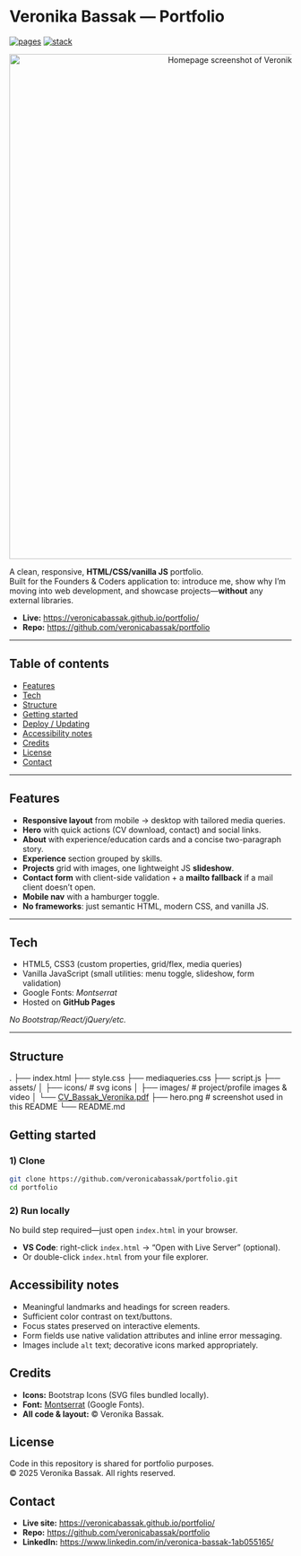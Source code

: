 # Veronika Bassak — Portfolio

[![pages](https://img.shields.io/badge/GitHub_Pages-live-2ea44f?logo=github)](https://veronicabassak.github.io/portfolio/)
[![stack](https://img.shields.io/badge/Built%20with-HTML5%20|%20CSS3%20|%20JavaScript-black)](#tech)

<p align="center">
  <a href="https://veronicabassak.github.io/portfolio/">
    <img src="hero.png" alt="Homepage screenshot of Veronika Bassak’s portfolio" width="900">
  </a>
</p>

A clean, responsive, **HTML/CSS/vanilla JS** portfolio.  
Built for the Founders & Coders application to: introduce me, show why I’m moving into web development, and showcase projects—**without** any external libraries.

- **Live:** https://veronicabassak.github.io/portfolio/  
- **Repo:** https://github.com/veronicabassak/portfolio

---

## Table of contents
- [Features](#features)
- [Tech](#tech)
- [Structure](#structure)
- [Getting started](#getting-started)
- [Deploy / Updating](#deploy--updating)
- [Accessibility notes](#accessibility-notes)
- [Credits](#credits)
- [License](#license)
- [Contact](#contact)

---

## Features

- **Responsive layout** from mobile → desktop with tailored media queries.
- **Hero** with quick actions (CV download, contact) and social links.
- **About** with experience/education cards and a concise two-paragraph story.
- **Experience** section grouped by skills.
- **Projects** grid with images, one lightweight JS **slideshow**.
- **Contact form** with client-side validation + a **mailto fallback** if a mail client doesn’t open.
- **Mobile nav** with a hamburger toggle.
- **No frameworks**: just semantic HTML, modern CSS, and vanilla JS.

---

## Tech

- HTML5, CSS3 (custom properties, grid/flex, media queries)
- Vanilla JavaScript (small utilities: menu toggle, slideshow, form validation)
- Google Fonts: *Montserrat*
- Hosted on **GitHub Pages**

_No Bootstrap/React/jQuery/etc._

---

## Structure

.
├── index.html
├── style.css
├── mediaqueries.css
├── script.js
├── assets/
│ ├── icons/ # svg icons
│ ├── images/ # project/profile images & video
│ └── [CV_Bassak_Veronika.pdf](assets/CV____Bassak_Veronika.pdf)
├── hero.png # screenshot used in this README
└── README.md

## Getting started

### 1) Clone
~~~bash
git clone https://github.com/veronicabassak/portfolio.git
cd portfolio
~~~

### 2) Run locally
No build step required—just open `index.html` in your browser.

- **VS Code**: right-click `index.html` → “Open with Live Server” (optional).
- Or double-click `index.html` from your file explorer.

## Accessibility notes

- Meaningful landmarks and headings for screen readers.
- Sufficient color contrast on text/buttons.
- Focus states preserved on interactive elements.
- Form fields use native validation attributes and inline error messaging.
- Images include `alt` text; decorative icons marked appropriately.

## Credits

- **Icons:** Bootstrap Icons (SVG files bundled locally).
- **Font:** [Montserrat](https://fonts.google.com/specimen/Montserrat) (Google Fonts).
- **All code & layout:** © Veronika Bassak.

## License

Code in this repository is shared for portfolio purposes.  
© 2025 Veronika Bassak. All rights reserved.

## Contact

- **Live site:** https://veronicabassak.github.io/portfolio/  
- **Repo:** https://github.com/veronicabassak/portfolio  
- **LinkedIn:** https://www.linkedin.com/in/veronica-bassak-1ab055165/
